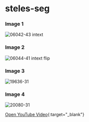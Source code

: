 # steles-seg


### Image 1
![06042-43 intext](./06042-43_intext.jpg)

### Image 2
![06044-41 intext flip](./06044-41_intext_flip.jpg)

### Image 3
![19636-31](./19636-31.JPG)

### Image 4
![20080-31](./20080-31.JPG)

[Open YouTube Video](https://youtu.be/yPppskB2zK8){:target="_blank"}
